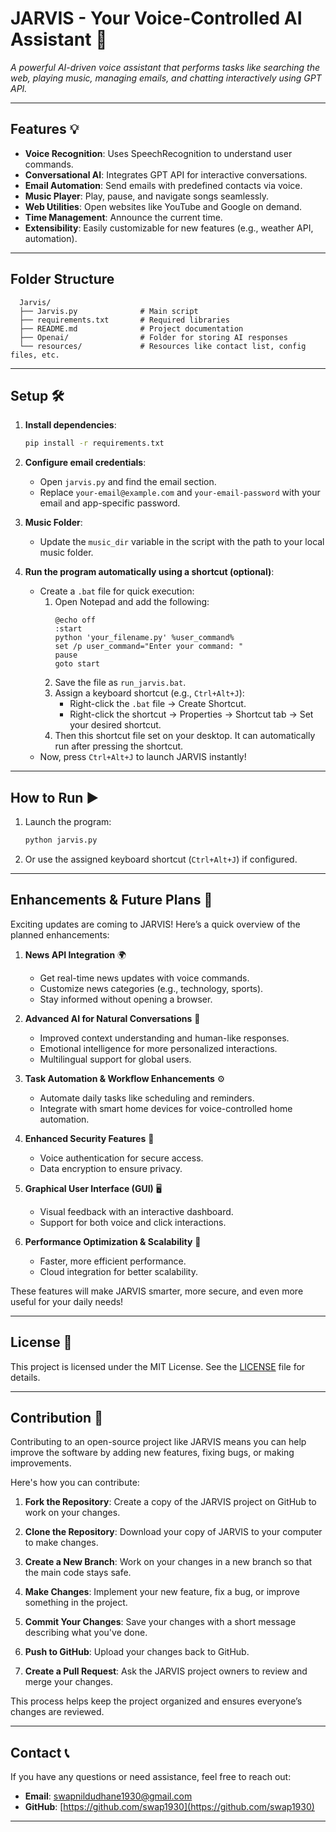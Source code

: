 
# JARVIS - Your Voice-Controlled AI Assistant 🚀

*A powerful AI-driven voice assistant that performs tasks like searching the web, playing music, managing emails, and chatting interactively using GPT API.*

---

## Features 💡

- **Voice Recognition**: Uses SpeechRecognition to understand user commands.
- **Conversational AI**: Integrates GPT API for interactive conversations.
- **Email Automation**: Send emails with predefined contacts via voice.
- **Music Player**: Play, pause, and navigate songs seamlessly.
- **Web Utilities**: Open websites like YouTube and Google on demand.
- **Time Management**: Announce the current time.
- **Extensibility**: Easily customizable for new features (e.g., weather API, automation).

---
## Folder  Structure 
      Jarvis/
      ├── Jarvis.py              # Main script
      ├── requirements.txt       # Required libraries
      ├── README.md              # Project documentation
      ├── Openai/                # Folder for storing AI responses
      └── resources/             # Resources like contact list, config files, etc.

---      
## Setup 🛠️

1. **Install dependencies**:
   ```bash
   pip install -r requirements.txt
   ```

2. **Configure email credentials**:
   - Open `jarvis.py` and find the email section.
   - Replace `your-email@example.com` and `your-email-password` with your email and app-specific password.

3. **Music Folder**:
   - Update the `music_dir` variable in the script with the path to your local music folder.

4. **Run the program automatically using a shortcut (optional)**:
   - Create a `.bat` file for quick execution:
     1. Open Notepad and add the following:
        ```playnext
        @echo off
        :start
        python 'your_filename.py' %user_command%
        set /p user_command="Enter your command: "
        pause
        goto start 
        ```
     2. Save the file as `run_jarvis.bat`.
     3. Assign a keyboard shortcut (e.g., `Ctrl+Alt+J`):
        - Right-click the `.bat` file → Create Shortcut.
        - Right-click the shortcut → Properties → Shortcut tab → Set your desired shortcut.
     4. Then this shortcut file set on your desktop. It can automatically run after pressing the shortcut.
   - Now, press `Ctrl+Alt+J` to launch JARVIS instantly!

---

## How to Run ▶️

1. Launch the program:
   ```bash
   python jarvis.py
   ```
2. Or use the assigned keyboard shortcut (`Ctrl+Alt+J`) if configured.


---

## Enhancements & Future Plans 🚀

Exciting updates are coming to JARVIS! Here’s a quick overview of the planned enhancements:

1. **News API Integration** 🌍  
   - Get real-time news updates with voice commands.
   - Customize news categories (e.g., technology, sports).
   - Stay informed without opening a browser.

2. **Advanced AI for Natural Conversations** 🤖  
   - Improved context understanding and human-like responses.
   - Emotional intelligence for more personalized interactions.
   - Multilingual support for global users.

3. **Task Automation & Workflow Enhancements** ⚙️  
   - Automate daily tasks like scheduling and reminders.
   - Integrate with smart home devices for voice-controlled home automation.

4. **Enhanced Security Features** 🔐  
   - Voice authentication for secure access.
   - Data encryption to ensure privacy.

5. **Graphical User Interface (GUI)** 🖥️  
   - Visual feedback with an interactive dashboard.
   - Support for both voice and click interactions.

6. **Performance Optimization & Scalability** 🚀  
   - Faster, more efficient performance.
   - Cloud integration for better scalability.

These features will make JARVIS smarter, more secure, and even more useful for your daily needs!

---
## License 📝

This project is licensed under the MIT License. See the [LICENSE](LICENSE) file for details.

---

## Contribution 🤝

Contributing to an open-source project like JARVIS means you can help improve the software by adding new features, fixing bugs, or making improvements.

Here's how you can contribute:

1. **Fork the Repository**: Create a copy of the JARVIS project on GitHub to work on your changes.

2. **Clone the Repository**: Download your copy of JARVIS to your computer to make changes.

3. **Create a New Branch**: Work on your changes in a new branch so that the main code stays safe.

4. **Make Changes**: Implement your new feature, fix a bug, or improve something in the project.

5. **Commit Your Changes**: Save your changes with a short message describing what you've done.

6. **Push to GitHub**: Upload your changes back to GitHub.

7. **Create a Pull Request**: Ask the JARVIS project owners to review and merge your changes.

This process helps keep the project organized and ensures everyone’s changes are reviewed.

---

## Contact 📞

If you have any questions or need assistance, feel free to reach out:

- **Email**: [swapnildudhane1930@gmail.com](mailto:your-email@example.com)
- **GitHub**: [https://github.com/swap1930](https://github.com/swap1930)

---  
